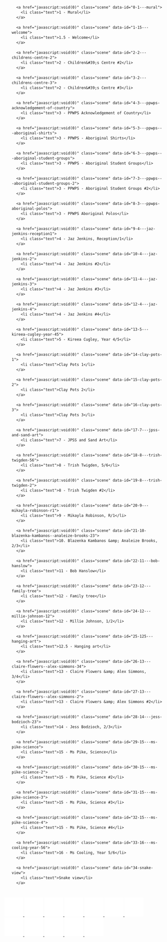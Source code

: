 <!DOCTYPE html>
<html>
<head>
<title>Project Title</title>
<meta charset="utf-8">
<meta name="viewport" content="target-densitydpi=device-dpi, width=device-width, initial-scale=1.0, maximum-scale=1.0, minimum-scale=1.0, user-scalable=no, minimal-ui" />
<style> @-ms-viewport { width: device-width; } </style>
<link rel="stylesheet" href="vendor/reset.min.css">
<link rel="stylesheet" href="style.css">
</head>
<body class="multiple-scenes ">

<div id="pano"></div>

<div id="sceneList">
  <ul class="scenes">
    
      <a href="javascript:void(0)" class="scene" data-id="0-1---mural">
        <li class="text">1 - Mural</li>
      </a>
    
      <a href="javascript:void(0)" class="scene" data-id="1-15---welcome">
        <li class="text">1.5 - Welcome</li>
      </a>
    
      <a href="javascript:void(0)" class="scene" data-id="2-2---childrens-centre-2">
        <li class="text">2 - Children&#39;s Centre #2</li>
      </a>
    
      <a href="javascript:void(0)" class="scene" data-id="3-2---childrens-centre-3">
        <li class="text">2 - Children&#39;s Centre #3</li>
      </a>
    
      <a href="javascript:void(0)" class="scene" data-id="4-3---ppwps-acknowledgement-of-country">
        <li class="text">3 - PPWPS Acknowledgement of Country</li>
      </a>
    
      <a href="javascript:void(0)" class="scene" data-id="5-3---ppwps---aboriginal-shirts">
        <li class="text">3 - PPWPS - Aboriginal Shirts</li>
      </a>
    
      <a href="javascript:void(0)" class="scene" data-id="6-3---ppwps---aboriginal-student-groups">
        <li class="text">3 - PPWPS - Aboriginal Student Groups</li>
      </a>
    
      <a href="javascript:void(0)" class="scene" data-id="7-3---ppwps---aboriginal-student-groups-2">
        <li class="text">3 - PPWPS - Aboriginal Student Groups #2</li>
      </a>
    
      <a href="javascript:void(0)" class="scene" data-id="8-3---ppwps-aboriginal-polos">
        <li class="text">3 - PPWPS Aboriginal Polos</li>
      </a>
    
      <a href="javascript:void(0)" class="scene" data-id="9-4---jaz-jenkins-reception1">
        <li class="text">4 - Jaz Jenkins, Reception/1</li>
      </a>
    
      <a href="javascript:void(0)" class="scene" data-id="10-4---jaz-jenkins-2">
        <li class="text">4 - Jaz Jenkins #2</li>
      </a>
    
      <a href="javascript:void(0)" class="scene" data-id="11-4---jaz-jenkins-3">
        <li class="text">4 - Jaz Jenkins #3</li>
      </a>
    
      <a href="javascript:void(0)" class="scene" data-id="12-4---jaz-jenkins-4">
        <li class="text">4 - Jaz Jenkins #4</li>
      </a>
    
      <a href="javascript:void(0)" class="scene" data-id="13-5---kireea-cugley-year-45">
        <li class="text">5 - Kireea Cugley, Year 4/5</li>
      </a>
    
      <a href="javascript:void(0)" class="scene" data-id="14-clay-pots-1">
        <li class="text">Clay Pots 1</li>
      </a>
    
      <a href="javascript:void(0)" class="scene" data-id="15-clay-pots-2">
        <li class="text">Clay Pots 2</li>
      </a>
    
      <a href="javascript:void(0)" class="scene" data-id="16-clay-pots-3">
        <li class="text">Clay Pots 3</li>
      </a>
    
      <a href="javascript:void(0)" class="scene" data-id="17-7---jpss-and-sand-art">
        <li class="text">7 - JPSS and Sand Art</li>
      </a>
    
      <a href="javascript:void(0)" class="scene" data-id="18-8---trish-twigden-56">
        <li class="text">8 - Trish Twigden, 5/6</li>
      </a>
    
      <a href="javascript:void(0)" class="scene" data-id="19-8---trish-twigden-2">
        <li class="text">8 - Trish Twigden #2</li>
      </a>
    
      <a href="javascript:void(0)" class="scene" data-id="20-9---mikayla-robinson-r1">
        <li class="text">9 - Mikayla Robinson, R/1</li>
      </a>
    
      <a href="javascript:void(0)" class="scene" data-id="21-10-blazenka-kambanos--analeize-brooks-23">
        <li class="text">10. Blazenka Kambanos &amp; Analeize Brooks, 2/3</li>
      </a>
    
      <a href="javascript:void(0)" class="scene" data-id="22-11---bob-hanslow">
        <li class="text">11 - Bob Hanslow</li>
      </a>
    
      <a href="javascript:void(0)" class="scene" data-id="23-12---family-tree">
        <li class="text">12 - Family tree</li>
      </a>
    
      <a href="javascript:void(0)" class="scene" data-id="24-12---millie-johnson-12">
        <li class="text">12 - Millie Johnson, 1/2</li>
      </a>
    
      <a href="javascript:void(0)" class="scene" data-id="25-125---hanging-art">
        <li class="text">12.5 - Hanging art</li>
      </a>
    
      <a href="javascript:void(0)" class="scene" data-id="26-13---claire-flowers--alex-simmons-34">
        <li class="text">13 - Claire Flowers &amp; Alex Simmons, 3/4</li>
      </a>
    
      <a href="javascript:void(0)" class="scene" data-id="27-13---claire-flowers--alex-simmons-2">
        <li class="text">13 - Claire Flowers &amp; Alex Simmons #2</li>
      </a>
    
      <a href="javascript:void(0)" class="scene" data-id="28-14---jess-bodzioch-23">
        <li class="text">14 - Jess Bodzioch, 2/3</li>
      </a>
    
      <a href="javascript:void(0)" class="scene" data-id="29-15---ms-pike-science">
        <li class="text">15 - Ms Pike, Science</li>
      </a>
    
      <a href="javascript:void(0)" class="scene" data-id="30-15---ms-pike-science-2">
        <li class="text">15 - Ms Pike, Science #2</li>
      </a>
    
      <a href="javascript:void(0)" class="scene" data-id="31-15---ms-pike-science-3">
        <li class="text">15 - Ms Pike, Science #3</li>
      </a>
    
      <a href="javascript:void(0)" class="scene" data-id="32-15---ms-pike-science-4">
        <li class="text">15 - Ms Pike, Science #4</li>
      </a>
    
      <a href="javascript:void(0)" class="scene" data-id="33-16---ms-cooling-year-56">
        <li class="text">16 - Ms Cooling, Year 5/6</li>
      </a>
    
      <a href="javascript:void(0)" class="scene" data-id="34-snake-view">
        <li class="text">Snake view</li>
      </a>
    
  </ul>
</div>

<div id="titleBar">
  <h1 class="sceneName"></h1>
</div>

<a href="javascript:void(0)" id="autorotateToggle">
  <img class="icon off" src="img/play.png">
  <img class="icon on" src="img/pause.png">
</a>

<a href="javascript:void(0)" id="fullscreenToggle">
  <img class="icon off" src="img/fullscreen.png">
  <img class="icon on" src="img/windowed.png">
</a>

<a href="javascript:void(0)" id="sceneListToggle">
  <img class="icon off" src="img/expand.png">
  <img class="icon on" src="img/collapse.png">
</a>

<a href="javascript:void(0)" id="viewUp" class="viewControlButton viewControlButton-1">
  <img class="icon" src="img/up.png">
</a>
<a href="javascript:void(0)" id="viewDown" class="viewControlButton viewControlButton-2">
  <img class="icon" src="img/down.png">
</a>
<a href="javascript:void(0)" id="viewLeft" class="viewControlButton viewControlButton-3">
  <img class="icon" src="img/left.png">
</a>
<a href="javascript:void(0)" id="viewRight" class="viewControlButton viewControlButton-4">
  <img class="icon" src="img/right.png">
</a>
<a href="javascript:void(0)" id="viewIn" class="viewControlButton viewControlButton-5">
  <img class="icon" src="img/plus.png">
</a>
<a href="javascript:void(0)" id="viewOut" class="viewControlButton viewControlButton-6">
  <img class="icon" src="img/minus.png">
</a>

<script src="vendor/screenfull.min.js" ></script>
<script src="vendor/bowser.min.js" ></script>
<script src="vendor/marzipano.js" ></script>

<script src="data.js"></script>
<script src="index.js"></script>

</body>
</html>

